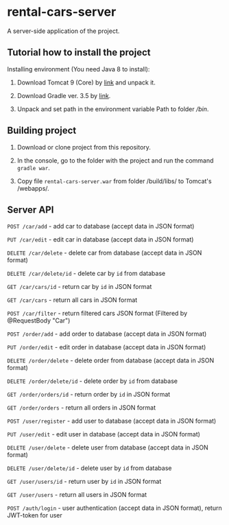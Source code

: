 # rental-cars-server
A server-side application of the project.

## Tutorial how to install the project

Installing environment (You need Java 8 to install):

1. Download Tomcat 9 (Core) by [link](http://tomcat.apache.org/download-90.cgi) and unpack it.

2. Download Gradle ver. 3.5 by [link](https://gradle.org/install#manually).

3. Unpack and set path in the environment variable Path to folder */bin*.

## Building project

1. Download or clone project from this repository.

2. In the console, go to the folder with the project and run the command `gradle war`.

3. Copy file `rental-cars-server.war` from folder /build/libs/ to Tomcat's /webapps/.

## Server API

`POST /car/add` - add car to database (accept data in JSON format)

`PUT /car/edit` - edit car in database (accept data in JSON format)

`DELETE /car/delete` - delete car from database (accept data in JSON format)

`DELETE /car/delete/id` - delete car by `id` from database

`GET /car/cars/id` - return car by `id` in JSON format

`GET /car/cars` - return all cars in JSON format

`POST /car/filter` - return filtered cars JSON format (Filtered by @RequestBody "Car")

`POST /order/add` - add order to database (accept data in JSON format)

`PUT /order/edit` - edit order in database (accept data in JSON format)

`DELETE /order/delete` - delete order from database (accept data in JSON format)

`DELETE /order/delete/id` - delete order by `id` from database

`GET /order/orders/id` - return order by `id` in JSON format

`GET /order/orders` - return all orders in JSON format

`POST /user/register` - add user to database (accept data in JSON format)

`PUT /user/edit` - edit user in database (accept data in JSON format)

`DELETE /user/delete` - delete user from database (accept data in JSON format)

`DELETE /user/delete/id` - delete user by `id` from database

`GET /user/users/id` - return user by `id` in JSON format

`GET /user/users` - return all users in JSON format

`POST /auth/login` - user authentication (accept data in JSON format), return JWT-token for user